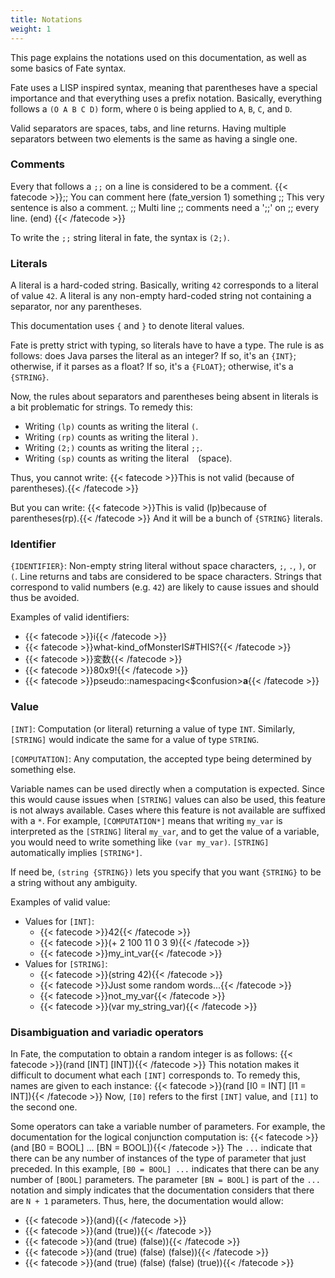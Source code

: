 ```yaml
---
title: Notations
weight: 1
---
```


This page explains the notations used on this documentation, as well as some
basics of Fate syntax.

Fate uses a LISP inspired syntax, meaning that parentheses have a special
importance and that everything uses a prefix notation. Basically, everything
follows a `(O A B C D)` form, where `O` is being applied to `A`, `B`, `C`, and
`D`.

Valid separators are spaces, tabs, and line returns. Having multiple separators
between two elements is the same as having a single one.

### Comments
Every that follows a `;;` on a line is considered to be a comment.
{{< fatecode >}};; You can comment here
(fate_version 1)
something ;; This very sentence is also a comment.
;; Multi line
;; comments need a ';;' on
;; every line.
(end)
{{< /fatecode >}}

To write the `;;` string literal in fate, the syntax is `(2;)`.

### Literals
A literal is a hard-coded string. Basically, writing `42` corresponds to a
literal of value `42`. A literal is any non-empty hard-coded string not
containing a separator, nor any parentheses.

This documentation uses `{` and `}` to denote literal values.

Fate is pretty strict with typing, so literals have to have a type. The rule is
as follows: does Java parses the literal as an integer? If so, it's an `{INT}`;
otherwise, if it parses as a float? If so, it's a `{FLOAT}`; otherwise, it's a
`{STRING}`.

Now, the rules about separators and parentheses being absent in literals is a
bit problematic for strings. To remedy this:
* Writing `(lp)` counts as writing the literal `(`.
* Writing `(rp)` counts as writing the literal `)`.
* Writing `(2;)` counts as writing the literal `;;`.
* Writing `(sp)` counts as writing the literal ` ` (space).

Thus, you cannot write:
{{< fatecode >}}This is not valid (because of parentheses).{{< /fatecode >}}

But you can write:
{{< fatecode >}}This is valid (lp)because of parentheses(rp).{{< /fatecode >}}
And it will be a bunch of `{STRING}` literals.

### Identifier
`{IDENTIFIER}`: Non-empty string literal without space characters, `;`, `.`,
`)`, or `(`.  Line returns and tabs are considered to be space characters.
Strings that correspond to valid numbers (e.g. `42`) are likely to cause issues
and should thus be avoided.

Examples of valid identifiers:
* {{< fatecode >}}i{{< /fatecode >}}
* {{< fatecode >}}what-kind_ofMonsterIS#THIS?{{< /fatecode >}}
* {{< fatecode >}}変数{{< /fatecode >}}
* {{< fatecode >}}80x9!{{< /fatecode >}}
* {{< fatecode >}}pseudo::namespacing<$confusion>**a**{{< /fatecode >}}

### Value
`[INT]`: Computation (or literal) returning a value of type `INT`. Similarly,
`[STRING]` would indicate the same for a value of type `STRING`.

`[COMPUTATION]`: Any computation, the accepted type being determined by
something else.

Variable names can be used directly when a computation is expected. Since this
would cause issues when `[STRING]` values can also be used, this feature is not
always available. Cases where this feature is not available are suffixed with
a `*`. For example, `[COMPUTATION*]` means that writing `my_var` is interpreted
as the `[STRING]` literal `my_var`, and to get the value of a variable, you
would need to write something like `(var my_var)`. `[STRING]` automatically
implies `[STRING*]`.

If need be, `(string {STRING})` lets you specify that you want `{STRING}` to be
a string without any ambiguity.

Examples of valid value:
* Values for `[INT]`:
   * {{< fatecode >}}42{{< /fatecode >}}
   * {{< fatecode >}}(+ 2 100 11 0 3 9){{< /fatecode >}}
   * {{< fatecode >}}my_int_var{{< /fatecode >}}
* Values for `[STRING]`:
   * {{< fatecode >}}(string 42){{< /fatecode >}}
   * {{< fatecode >}}Just some random words...{{< /fatecode >}}
   * {{< fatecode >}}not_my_var{{< /fatecode >}}
   * {{< fatecode >}}(var my_string_var){{< /fatecode >}}

### Disambiguation and variadic operators
In Fate, the computation to obtain a random integer is as follows:
{{< fatecode >}}(rand [INT] [INT]){{< /fatecode >}}
This notation makes it difficult to document what each `[INT]` corresponds to.
To remedy this, names are given to each instance:
{{< fatecode >}}(rand [I0 = INT] [I1 = INT]){{< /fatecode >}}
Now, `[I0]` refers to the first `[INT]` value, and `[I1]` to the second one.

Some operators can take a variable number of parameters. For example, the
documentation for the logical conjunction computation is:
{{< fatecode >}}(and [B0 = BOOL] ... [BN = BOOL]){{< /fatecode >}}
The `...` indicate that there can be any number of instances of the type of parameter
that just preceded. In this example, `[B0 = BOOL] ...` indicates that there
can be any number of `[BOOL]` parameters. The parameter `[BN = BOOL]` is part
of the `...` notation and simply indicates that the documentation considers that
there are `N + 1` parameters. Thus, here, the documentation would allow:
* {{< fatecode >}}(and){{< /fatecode >}}
* {{< fatecode >}}(and (true)){{< /fatecode >}}
* {{< fatecode >}}(and (true) (false)){{< /fatecode >}}
* {{< fatecode >}}(and (true) (false) (false)){{< /fatecode >}}
* {{< fatecode >}}(and (true) (false) (false) (true)){{< /fatecode >}}
